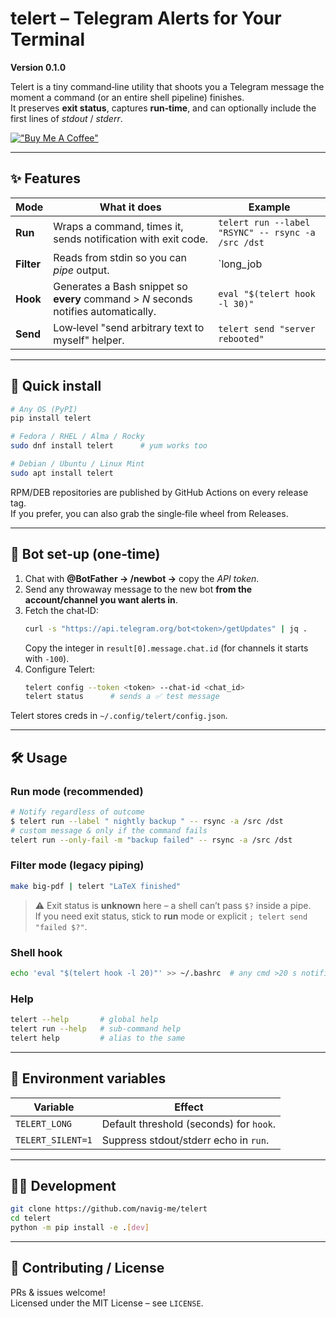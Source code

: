 
# telert – Telegram Alerts for Your Terminal  

**Version 0.1.0**

Telert is a tiny command‑line utility that shoots you a Telegram message the moment a command (or an entire shell pipeline) finishes.  
It preserves **exit status**, captures **run‑time**, and can optionally include the first lines of _stdout_ / _stderr_.

[!["Buy Me A Coffee"](https://www.buymeacoffee.com/assets/img/custom_images/orange_img.png)](https://www.buymeacoffee.com/mihirk)

---

## ✨ Features

| Mode           | What it does | Example |
|----------------|--------------|---------|
| **Run**        | Wraps a command, times it, sends notification with exit code. | `telert run --label "RSYNC" -- rsync -a /src /dst` |
| **Filter**     | Reads from stdin so you can _pipe_ output. | `long_job | telert "compile done"` |
| **Hook**       | Generates a Bash snippet so **every** command > *N* seconds notifies automatically. | `eval "$(telert hook -l 30)"` |
| **Send**       | Low‑level "send arbitrary text to myself" helper. | `telert send "server rebooted"` |

---

## 🚀 Quick install

```bash
# Any OS (PyPI)
pip install telert

# Fedora / RHEL / Alma / Rocky
sudo dnf install telert      # yum works too

# Debian / Ubuntu / Linux Mint
sudo apt install telert
```

RPM/DEB repositories are published by GitHub Actions on every release tag.  
If you prefer, you can also grab the single‑file wheel from Releases.

---

## 🤖 Bot set‑up (one‑time)

1. Chat with **@BotFather → /newbot →** copy the *API token*.
2. Send any throwaway message to the new bot **from the account/channel you want alerts in**.
3. Fetch the chat‑ID:
   ```bash
   curl -s "https://api.telegram.org/bot<token>/getUpdates" | jq .
   ```
   Copy the integer in `result[0].message.chat.id` (for channels it starts with `-100`).
4. Configure Telert:
   ```bash
   telert config --token <token> --chat-id <chat_id>
   telert status      # sends a ✅ test message
   ```

Telert stores creds in `~/.config/telert/config.json`.

---

## 🛠 Usage

### Run mode (recommended)
```bash
# Notify regardless of outcome
$ telert run --label " nightly backup " -- rsync -a /src /dst
# custom message & only if the command fails
telert run --only-fail -m "backup failed" -- rsync -a /src /dst
```

### Filter mode (legacy piping)
```bash
make big‑pdf | telert "LaTeX finished"
```
> ⚠️  Exit status is **unknown** here – a shell can’t pass `$?` inside a pipe.  
> If you need exit status, stick to **run** mode or explicit `; telert send "failed $?"`.

### Shell hook
```bash
echo 'eval "$(telert hook -l 20)"' >> ~/.bashrc  # any cmd >20 s notifies
```

### Help
```bash
telert --help       # global help
telert run --help   # sub‑command help
telert help         # alias to the same
```

---

## 🌿 Environment variables

| Variable            | Effect                                      |
|---------------------|---------------------------------------------|
| `TELERT_LONG`       | Default threshold (seconds) for `hook`.     |
| `TELERT_SILENT=1`   | Suppress stdout/stderr echo in `run`.       |

---

## 👩‍💻 Development
```bash
git clone https://github.com/navig-me/telert
cd telert
python -m pip install -e .[dev]

```

---

## 🤝 Contributing / License

PRs & issues welcome!  
Licensed under the MIT License – see `LICENSE`.
